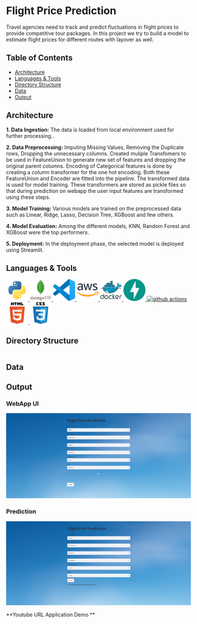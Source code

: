 # Flight Price Prediction
Travel agencies need to track and predict fluctuations in flight prices to provide competitive tour packages. In this project we try to build a model to estimate flight prices for different routes with layover as well.

## Table of Contents
- [Architecture](#architecture)
- [Languages & Tools](#languages--tools)
- [Directory Structure](#directory-structure)
- [Data](#data)
- [Output](#output)
  
## Architecture
**1. Data Ingestion:**  The data is loaded from local environment used for further processing..

**2. Data Preprocessing:** Imputing Missing Values, Removing the Duplicate rows, Dropping the unnecessary columns. Created muliple Transfomers to be used in FeatureUnion to generate new set of features and dropping the original parent columns. Encoding of Categorical features is done by creating a column transformer for the one hot encoding. Both these FeatureUnion and Encoder are fitted into the pipeline. The transformed data is used for model training. These transformers are stored as pickle files so that during prediction on webapp the user input features are transformed using these steps.

**3. Model Training:** Various models are trained on the preprocessed data such as Linear, Ridge, Lasso, Decision Tree, XGBoost and few others.

**4. Model Evaluation:** Among the different models, KNN, Random Forest and XGBoost were the top performers.

**5. Deployment:** In the deployment phase, the selected model is deployed using Streamlit.

## Languages & Tools
<div align="">
  <a href="https://www.python.org" target="_blank" rel="noreferrer">
    <img src="https://raw.githubusercontent.com/devicons/devicon/master/icons/python/python-original.svg" alt="python" width="60" height="60"/>
  </a>
  <a href="https://www.mongodb.com" target="_blank" rel="noreferrer">
    <img src="https://raw.githubusercontent.com/devicons/devicon/master/icons/mongodb/mongodb-original-wordmark.svg" alt="mongodb" width="60" height="60"/>
  </a>
  <a href="https://code.visualstudio.com" target="_blank" rel="noreferrer">
    <img src="https://raw.githubusercontent.com/devicons/devicon/master/icons/vscode/vscode-original.svg" alt="vscode" width="60" height="60"/>
  </a>
  <a href="https://aws.amazon.com/s3/" target="_blank" rel="noreferrer">
    <img src="https://raw.githubusercontent.com/devicons/devicon/master/icons/amazonwebservices/amazonwebservices-original-wordmark.svg" alt="aws s3" width="60" height="60"/>
  </a>
  <a href="https://www.docker.com/" target="_blank" rel="noreferrer">
    <img src="https://raw.githubusercontent.com/devicons/devicon/master/icons/docker/docker-original-wordmark.svg" alt="docker" width="60" height="60"/>
  </a>
  <a href="https://fastapi.tiangolo.com" target="_blank" rel="noreferrer">
    <img src="https://raw.githubusercontent.com/devicons/devicon/master/icons/fastapi/fastapi-original.svg" alt="fastapi" width="60" height="60"/>
  </a>
  <a href="https://github.com/features/actions" target="_blank" rel="noreferrer">
    <img src="https://avatars.githubusercontent.com/u/44036562?s=200&v=4" alt="github actions" width="60" height="60"/>
  </a>
  <a href="https://developer.mozilla.org/en-US/docs/Web/HTML" target="_blank" rel="noreferrer">
    <img src="https://raw.githubusercontent.com/devicons/devicon/master/icons/html5/html5-original-wordmark.svg" alt="html" width="60" height="60"/>
  </a>
  <a href="https://developer.mozilla.org/en-US/docs/Web/CSS" target="_blank" rel="noreferrer">
    <img src="https://raw.githubusercontent.com/devicons/devicon/master/icons/css3/css3-original-wordmark.svg" alt="css" width="60" height="60"/>
  </a>
</div>

## Directory Structure

```

```
## Data
## Output
### WebApp UI
![Flight_Price_Prediction_UI](https://github.com/mansoorali1/Flight_Price_Prediction/blob/main/images/flight_UI.png)

### Prediction
![Flight_Price_Prediction](https://github.com/mansoorali1/Flight_Price_Prediction/blob/main/images/flight_output.png)

**Youtube URL Application Demo **
